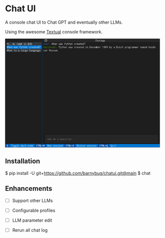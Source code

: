 # Chat UI

A console chat UI to Chat GPT and eventually other LLMs.

Using the awesome [Textual](https://github.com/Textualize/textual) console framework.

![Screenshot](/screenshot1.png?raw=true)

## Installation

$ pip install -U git+https://github.com/barnybug/chatui.git@main
$ chat

## Enhancements

- [ ] Support other LLMs
- [ ] Configurable profiles
- [ ] LLM parameter edit
- [ ] Rerun all chat log


